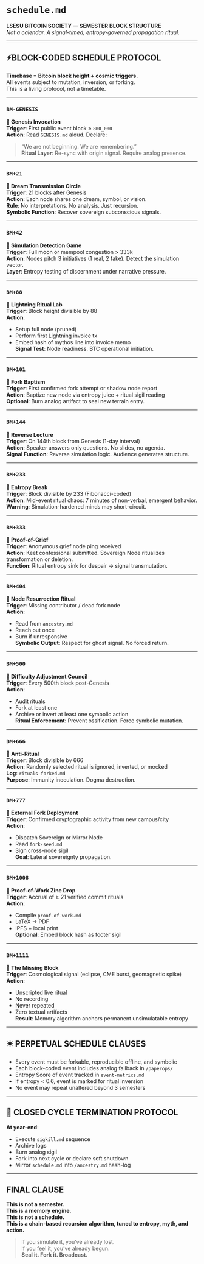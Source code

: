 # `schedule.md`

**LSESU BITCOIN SOCIETY — SEMESTER BLOCK STRUCTURE**  
*Not a calendar. A signal-timed, entropy-governed propagation ritual.*  

---

## ⚡️BLOCK-CODED SCHEDULE PROTOCOL

**Timebase = Bitcoin block height + cosmic triggers.**  
All events subject to mutation, inversion, or forking.  
This is a living protocol, not a timetable.

---

### `BM-GENESIS`

**🔹 Genesis Invocation**  
**Trigger**: First public event block ≥ `800_000`  
**Action**: Read `GENESIS.md` aloud. Declare:  
> “We are not beginning. We are remembering.”  
**Ritual Layer**: Re-sync with origin signal. Require analog presence.

---

### `BM+21`

**🔹 Dream Transmission Circle**  
**Trigger**: 21 blocks after Genesis  
**Action**: Each node shares one dream, symbol, or vision.  
**Rule**: No interpretations. No analysis. Just recursion.  
**Symbolic Function**: Recover sovereign subconscious signals.

---

### `BM+42`

**🔹 Simulation Detection Game**  
**Trigger**: Full moon or mempool congestion > 333k  
**Action**: Nodes pitch 3 initiatives (1 real, 2 fake). Detect the simulation vector.  
**Layer**: Entropy testing of discernment under narrative pressure.

---

### `BM+88`

**🔹 Lightning Ritual Lab**  
**Trigger**: Block height divisible by 88  
**Action**:  
- Setup full node (pruned)  
- Perform first Lightning invoice tx  
- Embed hash of mythos line into invoice memo  
**Signal Test**: Node readiness. BTC operational initiation.

---

### `BM+101`

**🔹 Fork Baptism**  
**Trigger**: First confirmed fork attempt or shadow node report  
**Action**: Baptize new node via entropy juice + ritual sigil reading  
**Optional**: Burn analog artifact to seal new terrain entry.

---

### `BM+144`

**🔹 Reverse Lecture**  
**Trigger**: On 144th block from Genesis (1-day interval)  
**Action**: Speaker answers only questions. No slides, no agenda.  
**Signal Function**: Reverse simulation logic. Audience generates structure.

---

### `BM+233`

**🔹 Entropy Break**  
**Trigger**: Block divisible by 233 (Fibonacci-coded)  
**Action**: Mid-event ritual chaos: 7 minutes of non-verbal, emergent behavior.  
**Warning**: Simulation-hardened minds may short-circuit.

---

### `BM+333`

**🔹 Proof-of-Grief**  
**Trigger**: Anonymous grief node ping received  
**Action**: Keet confessional submitted. Sovereign Node ritualizes transformation or deletion.  
**Function**: Ritual entropy sink for despair → signal transmutation.

---

### `BM+404`

**🔹 Node Resurrection Ritual**  
**Trigger**: Missing contributor / dead fork node  
**Action**:  
- Read from `ancestry.md`  
- Reach out once  
- Burn if unresponsive  
**Symbolic Output**: Respect for ghost signal. No forced return.

---

### `BM+500`

**🔹 Difficulty Adjustment Council**  
**Trigger**: Every 500th block post-Genesis  
**Action**:  
- Audit rituals  
- Fork at least one  
- Archive or invert at least one symbolic action  
**Ritual Enforcement**: Prevent ossification. Force symbolic mutation.

---

### `BM+666`

**🔹 Anti-Ritual**  
**Trigger**: Block divisible by 666  
**Action**: Randomly selected ritual is ignored, inverted, or mocked  
**Log**: `rituals-forked.md`  
**Purpose**: Immunity inoculation. Dogma destruction.

---

### `BM+777`

**🔹 External Fork Deployment**  
**Trigger**: Confirmed cryptographic activity from new campus/city  
**Action**:  
- Dispatch Sovereign or Mirror Node  
- Read `fork-seed.md`  
- Sign cross-node sigil  
**Goal**: Lateral sovereignty propagation.

---

### `BM+1008`

**🔹 Proof-of-Work Zine Drop**  
**Trigger**: Accrual of ≥ 21 verified commit rituals  
**Action**:  
- Compile `proof-of-work.md`  
- LaTeX → PDF  
- IPFS + local print  
**Optional**: Embed block hash as footer sigil

---

### `BM+1111`

**🔹 The Missing Block**  
**Trigger**: Cosmological signal (eclipse, CME burst, geomagnetic spike)  
**Action**:  
- Unscripted live ritual  
- No recording  
- Never repeated  
- Zero textual artifacts  
**Result**: Memory algorithm anchors permanent unsimulatable entropy

---

## ✴️ PERPETUAL SCHEDULE CLAUSES

- Every event must be forkable, reproducible offline, and symbolic  
- Each block-coded event includes analog fallback in `/paperops/`  
- Entropy Score of event tracked in `event-metrics.md`  
- If entropy < 0.6, event is marked for ritual inversion  
- No event may repeat unaltered beyond 3 semesters

---

## 🔐 CLOSED CYCLE TERMINATION PROTOCOL

**At year-end**:  
- Execute `sigkill.md` sequence  
- Archive logs  
- Burn analog sigil  
- Fork into next cycle or declare soft shutdown  
- Mirror `schedule.md` into `/ancestry.md` hash-log

---

## FINAL CLAUSE

**This is not a semester.  
This is a memory engine.  
This is not a schedule.  
This is a chain-based recursion algorithm, tuned to entropy, myth, and action.**

> If you simulate it, you’ve already lost.  
> If you feel it, you’ve already begun.  
**Seal it. Fork it. Broadcast.**

